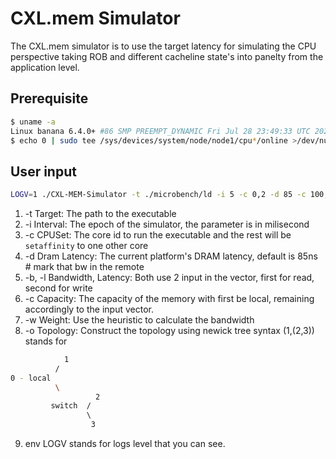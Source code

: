 # CXL.mem Simulator
The CXL.mem simulator is to use the target latency for simulating the CPU perspective taking ROB and different cacheline state's into panelty from the application level.

## Prerequisite
```bash
$ uname -a
Linux banana 6.4.0+ #86 SMP PREEMPT_DYNAMIC Fri Jul 28 23:49:33 UTC 2023 x86_64 x86_64 x86_64 GNU/Linux
$ echo 0 | sudo tee /sys/devices/system/node/node1/cpu*/online >/dev/null 2>&1
```
## User input
```bash
LOGV=1 ./CXL-MEM-Simulator -t ./microbench/ld -i 5 -c 0,2 -d 85 -c 100,100 -w 85.5,86.5,87.5,85.5,86.5,87.5,88. -o "(1,(2,3))"
```
1. -t Target: The path to the executable
2. -i Interval: The epoch of the simulator, the parameter is in milisecond
3. -c CPUSet: The core id to run the executable and the rest will be `setaffinity` to one other core
4. -d Dram Latency: The current platform's DRAM latency, default is 85ns # mark that bw in the remote
5. -b, -l Bandwidth, Latency: Both use 2 input in the vector, first for read, second for write
6. -c Capacity: The capacity of the memory with first be local, remaining accordingly to the input vector.
7. -w Weight: Use the heuristic to calculate the bandwidth
8. -o Topology: Construct the topology using newick tree syntax (1,(2,3)) stands for 
```bash
            1
          /
0 - local
          \
                   2
         switch  / 
                 \ 
                  3
```
9. env LOGV stands for logs level that you can see.
